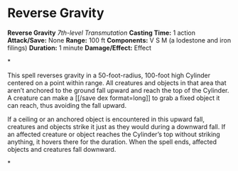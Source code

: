 # Reverse Gravity

**Reverse Gravity**
_7th-level Transmutation_
**Casting Time:** 1 action
**Attack/Save:** None
**Range:** 100 ft
**Components:** V S M (a lodestone and iron filings)
**Duration:** 1 minute
**Damage/Effect:** Effect

*<p>This spell reverses gravity in a 50-foot-radius, 100-foot high Cylinder centered on a point within range. All creatures and objects in that area that aren’t anchored to the ground fall upward and reach the top of the Cylinder. A creature can make a [[/save dex format=long]] to grab a fixed object it can reach, thus avoiding the fall upward.

If a ceiling or an anchored object is encountered in this upward fall, creatures and objects strike it just as they would during a downward fall. If an affected creature or object reaches the Cylinder’s top without striking anything, it hovers there for the duration. When the spell ends, affected objects and creatures fall downward.</p>*